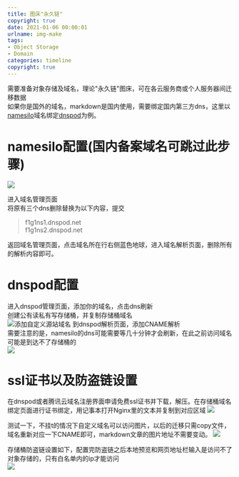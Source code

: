 ```yaml
---
title: 图床"永久链"
copyright: true
date: 2021-01-06 00:00:01
urlname: img-make
tags: 
- Object Storage
- Domain
categories: timeline
copyright: true
---
```

需要准备对象存储及域名，理论"永久链"图床，可在各云服务商或个人服务器间迁移数据  
如果你是国外的域名，markdown是国内使用，需要绑定国内第三方dns，这里以[namesilo](https://www.namesilo.com/)域名绑定[dnspod](https://www.dnspod.cn/)为例。
<!-- more -->  

# namesilo配置(国内备案域名可跳过此步骤)
![](https://gd-obj-001.gd2.qingstor.com/haruki/blog/cn/2022/281BCA8978E663D1AA05423137C07932E35E89FDDDCA7A23445455A7723F219C.png)

进入域名管理页面  
将原有三个dns删除替换为以下内容，提交
> f1g1ns1.dnspod.net  
  f1g1ns2.dnspod.net

返回域名管理页面，点击域名所在行右侧蓝色地球，进入域名解析页面，删除所有的解析内容即可。

# dnspod配置
进入dnspod管理页面，添加你的域名，点击dns刷新  
创建公有读私有写存储桶，并复制存储桶域名  
![添加自定义源站域名](https://gd-obj-001.gd2.qingstor.com/haruki/blog/cn/2022/5C3AE90E330110085424836989AC2F904D961280A441B32B909654094DCFE2B2.png)
到dnspod解析页面，添加CNAME解析  
需要注意的是，namesilo的dns可能需要等几十分钟才会刷新，在此之前访问域名可能是到达不了存储桶的  
![](https://gd-obj-001.gd2.qingstor.com/haruki/blog/cn/2022/E315A71C14F3F94218BC781296F5F37A1B1996BCEF1D797ECA20A64597AFD18F.png)

# ssl证书以及防盗链设置
在dnspod或者腾讯云域名注册界面申请免费ssl证书并下载，解压。在存储桶域名绑定页面进行证书绑定，用记事本打开Nginx里的文本并复制到对应区域
![](https://gd-obj-001.gd2.qingstor.com/haruki/blog/cn/2022/6B12C37D45ECE58C98F26DA67CDFC60F73ADB472ECBD37D20EFC839F64BD4A39.png)

测试一下，不挂t的情况下自定义域名可以访问图片，以后的迁移只需copy文件，域名重新对应一下CNAME即可，markdown文章的图片地址不需要变动。
![](https://gd-obj-001.gd2.qingstor.com/haruki/blog/cn/2022/4DEED59F8DC599B65736DFA4B81C4DB1C4028557408CFBA90B1691DDDE70D6EB.png)

存储桶防盗链设置如下，配置完防盗链之后本地预览和网页地址栏输入是访问不了对象存储的，只有白名单内的ip才能访问  
![](https://gd-obj-001.gd2.qingstor.com/haruki/blog/cn/2022/358EF065F5956500257330DDE1493957881F0BD1C0294CB5E6115CDF7805CE40.png)

